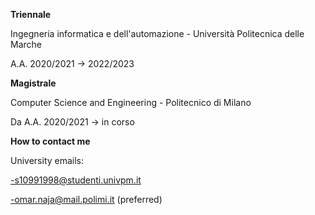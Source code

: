 **Triennale**

Ingegneria informatica e dell'automazione - Università Politecnica delle Marche

A.A. 2020/2021 -> 2022/2023


**Magistrale**

Computer Science and Engineering - Politecnico di Milano

Da A.A. 2020/2021 -> in corso

**How to contact me**

University emails:

-s10991998@studenti.univpm.it

-omar.naja@mail.polimi.it (preferred)
